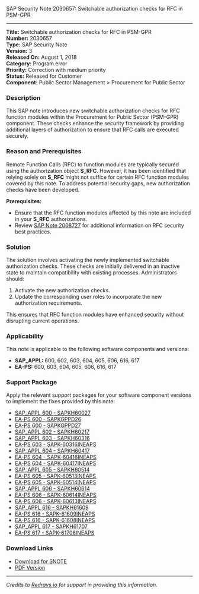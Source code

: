 SAP Security Note 2030657: Switchable authorization checks for RFC in PSM-GPR

---

**Title:** Switchable authorization checks for RFC in PSM-GPR  
**Number:** 2030657  
**Type:** SAP Security Note  
**Version:** 3  
**Released On:** August 1, 2018  
**Category:** Program error  
**Priority:** Correction with medium priority  
**Status:** Released for Customer  
**Component:** Public Sector Management > Procurement for Public Sector

### Description
This SAP note introduces new switchable authorization checks for RFC function modules within the Procurement for Public Sector (PSM-GPR) component. These checks enhance the security framework by providing additional layers of authorization to ensure that RFC calls are executed securely.

### Reason and Prerequisites
Remote Function Calls (RFC) to function modules are typically secured using the authorization object **S_RFC**. However, it has been identified that relying solely on **S_RFC** might not suffice for certain RFC function modules covered by this note. To address potential security gaps, new authorization checks have been developed.

**Prerequisites:**
- Ensure that the RFC function modules affected by this note are included in your **S_RFC** authorizations.
- Review [SAP Note 2008727](https://me.sap.com/notes/2008727) for additional information on RFC security best practices.

### Solution
The solution involves activating the newly implemented switchable authorization checks. These checks are initially delivered in an inactive state to maintain compatibility with existing processes. Administrators should:

1. Activate the new authorization checks.
2. Update the corresponding user roles to incorporate the new authorization requirements.

This ensures that RFC function modules have enhanced security without disrupting current operations.

### Applicability
This note is applicable to the following software components and versions:

- **SAP_APPL:** 600, 602, 603, 604, 605, 606, 616, 617
- **EA-PS:** 600, 603, 604, 605, 606, 616, 617

### Support Package
Apply the relevant support packages for your software component versions to implement the fixes provided by this note:

- [SAP_APPL 600 - SAPKH60027](https://me.sap.com/supportpackage/SAPKH60027)
- [EA-PS 600 - SAPKGPPD26](https://me.sap.com/supportpackage/SAPKGPPD26)
- [EA-PS 600 - SAPKGPPD27](https://me.sap.com/supportpackage/SAPKGPPD27)
- [SAP_APPL 602 - SAPKH60217](https://me.sap.com/supportpackage/SAPKH60217)
- [SAP_APPL 603 - SAPKH60316](https://me.sap.com/supportpackage/SAPKH60316)
- [EA-PS 603 - SAPK-60316INEAPS](https://me.sap.com/supportpackage/SAPK-60316INEAPS)
- [SAP_APPL 604 - SAPKH60417](https://me.sap.com/supportpackage/SAPKH60417)
- [EA-PS 604 - SAPK-60416INEAPS](https://me.sap.com/supportpackage/SAPK-60416INEAPS)
- [EA-PS 604 - SAPK-60417INEAPS](https://me.sap.com/supportpackage/SAPK-60417INEAPS)
- [SAP_APPL 605 - SAPKH60514](https://me.sap.com/supportpackage/SAPKH60514)
- [EA-PS 605 - SAPK-60513INEAPS](https://me.sap.com/supportpackage/SAPK-60513INEAPS)
- [EA-PS 605 - SAPK-60514INEAPS](https://me.sap.com/supportpackage/SAPK-60514INEAPS)
- [SAP_APPL 606 - SAPKH60614](https://me.sap.com/supportpackage/SAPKH60614)
- [EA-PS 606 - SAPK-60614INEAPS](https://me.sap.com/supportpackage/SAPK-60614INEAPS)
- [EA-PS 606 - SAPK-60613INEAPS](https://me.sap.com/supportpackage/SAPK-60613INEAPS)
- [SAP_APPL 616 - SAPKH61609](https://me.sap.com/supportpackage/SAPKH61609)
- [EA-PS 616 - SAPK-61609INEAPS](https://me.sap.com/supportpackage/SAPK-61609INEAPS)
- [EA-PS 616 - SAPK-61608INEAPS](https://me.sap.com/supportpackage/SAPK-61608INEAPS)
- [SAP_APPL 617 - SAPKH61707](https://me.sap.com/supportpackage/SAPKH61707)
- [EA-PS 617 - SAPK-61706INEAPS](https://me.sap.com/supportpackage/SAPK-61706INEAPS)

### Download Links
- [Download for SNOTE](https://notesdownloads.sap.com/note/0040000012072602017)
- [PDF Version](https://userapps.support.sap.com/sap/support/sfm/notes/print/0002030657?language=en-US&token=80DE87B9C09C07A97EE737F1FDC90344)

---

*Credits to [Redrays.io](https://redrays.io) for support in providing this information.*
